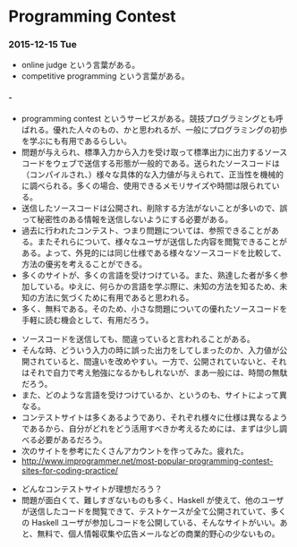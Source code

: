 # Programming Contest

### 2015-12-15 Tue

- online judge という言葉がある。
- competitive programming という言葉がある。

#### -

- programming contest というサービスがある。競技プログラミングとも呼ばれる。優れた人々のもの、かと思われるが、一般にプログラミングの初歩を学ぶにも有用であるらしい。
- 問題が与えられ、標準入力から入力を受け取って標準出力に出力するソースコードをウェブで送信する形態が一般的である。送られたソースコードは（コンパイルされ、）様々な具体的な入力値が与えられて、正当性を機械的に調べられる。多くの場合、使用できるメモリサイズや時間は限られている。
- 送信したソースコードは公開され、削除する方法がないことが多いので、誤って秘密性のある情報を送信しないようにする必要がある。
- 過去に行われたコンテスト、つまり問題については、参照できることがある。またそれらについて、様々なユーザが送信した内容を閲覧できることがある。よって、外見的には同じ仕様である様々なソースコードを比較して、方法の優劣を考えることができる。
- 多くのサイトが、多くの言語を受けつけている。また、熟達した者が多く参加している。ゆえに、何らかの言語を学ぶ際に、未知の方法を知るため、未知の方法に気づくために有用であると思われる。
- 多く、無料である。そのため、小さな問題についての優れたソースコードを手軽に読む機会として、有用だろう。

<!-- -->

- ソースコードを送信しても、間違っていると言われることがある。
- そんな時、どういう入力の時に誤った出力をしてしまったのか、入力値が公開されていると、間違いを改めやすい。一方で、公開されていないと、それはそれで自力で考え勉強になるかもしれないが、まあ一般には、時間の無駄だろう。
- また、どのような言語を受けつけているか、というのも、サイトによって異なる。
- コンテストサイトは多くあるようであり、それぞれ様々に仕様は異なるようであるから、自分がどれをどう活用すべきか考えるためには、まずは少し調べる必要があるだろう。
- 次のサイトを参考にたくさんアカウントを作ってみた。疲れた。
- http://www.improgrammer.net/most-popular-programming-contest-sites-for-coding-practice/

<!-- -->

- どんなコンテストサイトが理想だろう？
- 問題が面白くて、難しすぎないものも多く、Haskell が使えて、他のユーザが送信したコードを閲覧できて、テストケースが全て公開されていて、多くの Haskell ユーザが参加しコードを公開している、そんなサイトがいい。あと、無料で、個人情報収集や広告メールなどの商業的野心の少ないもの。
